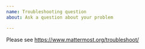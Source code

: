 ```yaml
---
name: Troubleshooting question
about: Ask a question about your problem

---
```


Please see https://www.mattermost.org/troubleshoot/
